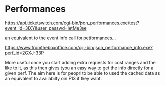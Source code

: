 # Performances

https://api.ticketswitch.com/cgi-bin/json_performances.exe/test?event_id=3IXY&user_passwd=letMe3ee





an equivalent to the event info call for petformances...

https://www.fromtheboxoffice.com/cgi-bin/json_performance_info.exe?perf_id=2GXJ-33P

More useful once you start adding extra requests for cost ranges and the like
to it, as this then gives tyou an easy way to get the info directly
for a given perf. The aim here is for peoprl to be able to used the cached data
as an equivalent to availabilty oin F13 if they want.
